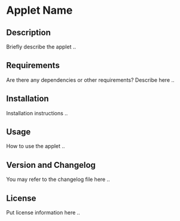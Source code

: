 # Applet Name

## Description

Briefly describe the applet ..

## Requirements

Are there any dependencies or other requirements?
Describe here ..

## Installation

Installation instructions ..

## Usage

How to use the applet ..

## Version and Changelog

You may refer to the changelog file here ..

## License

Put license information here ..
